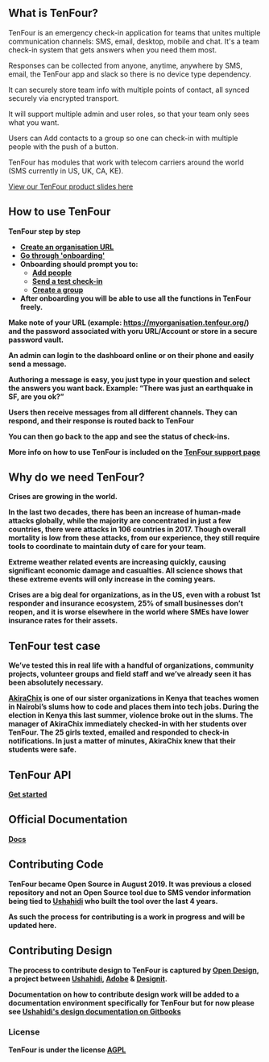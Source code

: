 ## What is TenFour?

TenFour is an emergency check-in application for teams that unites multiple communication channels: SMS, email, desktop, mobile and chat. It's a team check-in system that gets answers when you need them most.

Responses can be collected from anyone, anytime, anywhere by SMS, email, the TenFour app and slack so there is no device type dependency.

It can securely store team info with multiple points of contact, all synced securely via encrypted transport.

It will support multiple admin and user roles, so that your team only sees what you want.

Users can Add contacts to a group so one can check-in with multiple people with the push of a button.

TenFour has modules that work with telecom carriers around the world (SMS currently in US, UK, CA, KE).

[View our TenFour product slides here](https://drive.google.com/file/d/1B80_hcdWD-7SQFdssUzzRegfChtbwjdH/view)

## How to use TenFour

<b>TenFour step by step<b>
* [Create an organisation URL](https://www.tenfour.org/support/how-to-sign-up)
* [Go through 'onboarding'](https://www.tenfour.org/support/onboarding)
* Onboarding should prompt you to:
    + [Add people](https://www.tenfour.org/support/adding-users) 
    + [Send a test check-in](https://www.tenfour.org/support/compose-a-checkin) 
    + [Create a group](https://www.tenfour.org/support/creating-groups)
* After onboarding you will be able to use all the functions in TenFour freely.
    
Make note of your URL (example: https://myorganisation.tenfour.org/) and the password associated with yoru URL/Account or store in a secure password vault.

An admin can login to the dashboard online or on their phone and easily send a message.

Authoring a message is easy, you just type in your question and select the answers you want back. Example: “There was just an earthquake in SF, are you ok?”

Users then receive messages from all different channels. They can respond, and their response is routed back to TenFour

You can then go back to the app and see the status of check-ins.

More info on how to use TenFour is included on the [TenFour support page](https://www.tenfour.org/support/what-is-tenfour)

## Why do we need TenFour?

Crises are growing in the world.

In the last two decades, there has been an increase of human-made attacks globally, while the majority are concentrated in just a few countries, there were attacks in 106 countries in 2017. Though overall mortality is low from these attacks, from our experience, they still require tools to coordinate to maintain duty of care for your team.

Extreme weather related events are increasing quickly, causing significant economic damage and casualties. All science shows that these extreme events will only increase in the coming years.

Crises are a big deal for organizations, as in the US, even with a robust 1st responder and insurance ecosystem, 25% of small businesses don’t reopen, and it is worse elsewhere in the world where SMEs have lower insurance rates for their assets.


## TenFour test case

We’ve tested this in real life with a handful of organizations, community projects, volunteer groups and field staff and we’ve already seen it has been absolutely necessary.

[AkiraChix](http://akirachix.com/) is one of our sister organizations in Kenya that teaches women in Nairobi’s slums how to code and places them into tech jobs.
During the election in Kenya this last summer, violence broke out in the slums. The manager of AkiraChix immediately checked-in with her students over TenFour. The 25 girls texted, emailed and responded to check-in notifications. In just a matter of minutes, AkiraChix knew that their students were safe.


## TenFour API

[Get started](docs/getting_started.md)

## Official Documentation

[Docs](docs)

## Contributing Code

TenFour became Open Source in August 2019. It was previous a closed repository and not an Open Source tool due to SMS vendor information being tied to [Ushahidi](ushahidi.com) who built the tool over the last 4 years.

As such the process for contributing is a work in progress and will be updated here. 

## Contributing Design

The process to contribute design to TenFour is captured by [Open Design](https://opendesign.ushahidi.com/), a project between [Ushahidi](ushahidi.com), [Adobe](https://www.adobe.com/) & [Designit](https://www.designit.com/).

Documentation on how to contribute design work will be added to a documentation environment specifically for TenFour but for now please see [Ushahidi's design documentation on Gitbooks](https://app.gitbook.com/@ushahidi/s/platform-developer-documentation/design/design-process)

### License

TenFour is under the license [AGPL](https://www.gnu.org/licenses/agpl-3.0.en.html)
